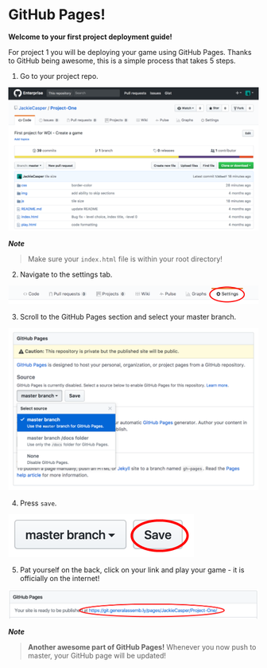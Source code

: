 # GitHub Pages!

**Welcome to your first project deployment guide!**

For project 1 you will be deploying your game using GitHub Pages. Thanks to GitHub being awesome, this is a simple process that takes 5 steps.

1. Go to your project repo.

  ![](./img/step_1.png)

  ***Note***
  > Make sure your `index.html` file is within your root directory!

2. Navigate to the settings tab.

  ![](./img/step_2.png)

3. Scroll to the GitHub Pages section and select your master branch.

  ![](./img/step_3.png)

4. Press `save`.

  ![](./img/step_4.png)

5. Pat yourself on the back, click on your link and play your game - it is officially on the internet!

  ![](./img/step_5.png)

  ***Note***
  > **Another awesome part of GitHub Pages!** Whenever you now push to master, your GitHub page will be updated!
